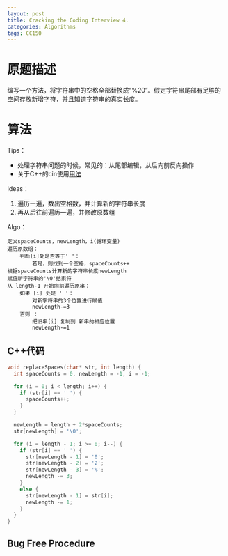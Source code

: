 ```yaml
---
layout: post
title: Cracking the Coding Interview 4.
categories: Algorithms
tags: CC150
---
```


# 原题描述

编写一个方法，将字符串中的空格全部替换成“%20”。假定字符串尾部有足够的空间存放新增字符，并且知道字符串的真实长度。

# 算法

Tips：

- 处理字符串问题的时候，常见的：从尾部编辑，从后向前反向操作
- 关于C++的cin使用[用法](http://www.cnblogs.com/AndyJee/archive/2014/07/02/3821067.html)

Ideas：

1. 遍历一遍，数出空格数，并计算新的字符串长度
2. 再从后往前遍历一遍，并修改原数组

Algo：

```
定义spaceCounts，newLength，i(循环变量)
遍历原数组：
	判断[i]处是否等于' '：
		若是，则找到一个空格，spaceCounts++
根据spaceCounts计算新的字符串长度newLength
赋值新字符串的'\0'结束符
从 length-1 开始向前遍历原串：
	如果 [i] 处是 ' '：
		对新字符串的3个位置进行赋值
		newLength-=3
	否则 ：
		把旧串[i] 复制到 新串的相应位置
		newLength-=1
```

## C++代码

```c++
void replaceSpaces(char* str, int length) {
  int spaceCounts = 0, newLength = -1, i = -1;

  for (i = 0; i < length; i++) {
    if (str[i] == ' ') {
      spaceCounts++;
    }
  }

  newLength = length + 2*spaceCounts;
  str[newLength] = '\0';

  for (i = length - 1; i >= 0; i--) {
    if (str[i] == ' ') {
      str[newLength - 1] = '0';
      str[newLength - 2] = '2';
      str[newLength - 3] = '%';
      newLength -= 3;
    }
    else {
      str[newLength - 1] = str[i];
      newLength -= 1;
    }
  }
}
```

## Bug Free Procedure

